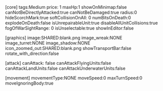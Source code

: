 [core]
tags:Medium
price: 1
maxHp:1
showOnMinimap:false
canNotBeDirectlyAttacked:true
canNotBeDamaged:true
radius:0
hideScorchMark:true
softCollisionOnAll: 0
numBitsOnDeath:0
explodeOnDeath:false
isUnrepairableUnit:true
disableAllUnitCollisions:true
fogOfWarSightRange:	0
isUnselectable:true
showInEditor:false

[graphics]
image:SHARED:blank.png
image_wreak:NONE
image_turret:NONE
image_shadow:NONE
icon_zoomed_out:SHARED:blank.png
showTransportBar:false
rotate_with_direction:false

[attack]
canAttack: false
canAttackFlyingUnits:false
canAttackLandUnits:false
canAttackUnderwaterUnits:false

[movement]
movementType:NONE
moveSpeed:0
maxTurnSpeed:0
moveIgnoringBody:true